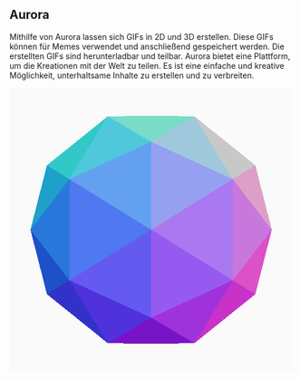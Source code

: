## Aurora

Mithilfe von Aurora lassen sich GIFs in 2D und 3D erstellen. Diese GIFs können für Memes verwendet und anschließend gespeichert werden. Die erstellten GIFs sind herunterladbar und teilbar. Aurora bietet eine Plattform, um die Kreationen mit der Welt zu teilen. Es ist eine einfache und kreative Möglichkeit, unterhaltsame Inhalte zu erstellen und zu verbreiten.

![Gerenderte Animation](/extern/animation.gif)
